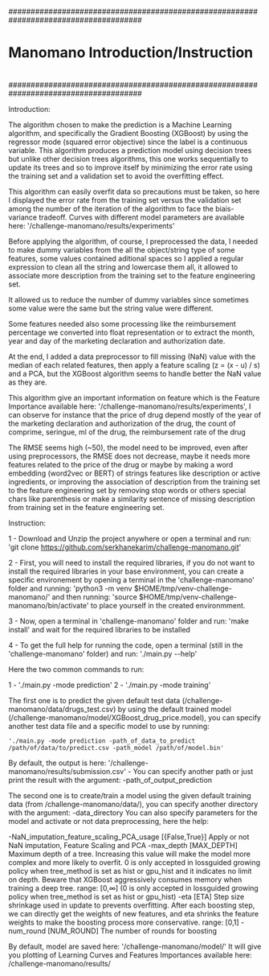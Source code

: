 ######################################################################################
#                                                                                    #
#                                                                                    #
#                       Manomano Introduction/Instruction                            #
#                                                                                    #
#                                                                                    #
######################################################################################


Introduction:

The algorithm chosen to make the prediction is a Machine Learning algorithm, and specifically the Gradient Boosting (XGBoost) by using the regressor mode (squared error objective) since the label is a continuous variable. This algorithm produces a prediction model using decision trees but unlike other decision trees algorithms, this one works sequentially to update its trees and so to improve itself by minimizing the error rate using the training set and a validation set to avoid the overfitting effect. 

This algorithm can easily overfit data so precautions must be taken, so here I displayed the error rate from the training set versus the validation set among the number of the iteration of the algorithm to face the biais-variance tradeoff. Curves with different model parameters are available here: '/challenge-manomano/results/experiments'

Before applying the algorithm, of course, I preprocessed the data, I needed to make dummy variables from the all the object/string type of some features, some values contained aditional spaces so I applied a regular expression to clean all the string and lowercase them all, it allowed to associate more description from the training set to the feature engineering set.

It allowed us to reduce the number of dummy variables since sometimes some value were the same but the string value were different.

Some features needed also some processing like the reimbursement percentage we converted into float representation or to extract the month, year and day of the marketing declaration and authorization date.

At the end, I added a data preprocessor to fill missing (NaN) value with the median of each related features, then apply a feature scaling (z = (x - u) / s) and a PCA, but the XGBoost algorithm seems to handle better the NaN value as they are.

This algorithm give an important information on feature which is the Feature Importance available here: '/challenge-manomano/results/experiments', I can observe for instance that the price of drug depend mostly of the year of the marketing declaration and authorization of the drug, the count of comprime, seringue, ml of the drug, the reimbursement rate of the drug

The RMSE seems high (~50), the model need to be improved, even after using preprocessors, the RMSE does not decrease, maybe it needs more features related to the price of the drug or maybe by making a word embedding (word2vec or BERT) of strings features like description or active ingredients, or improving the association of description from the training set to the feature engineering set by removing stop words or others special chars like parenthesis or make a similarity sentence of missing description from training set in the feature engineering set.



Instruction:

1 - Download and Unzip the project anywhere or open a terminal and run: 'git clone https://github.com/serkhanekarim/challenge-manomano.git'

2 - First, you will need to install the required libraries, if you do not want to install the required libraries in your base environment, you can create a specific environement by opening a terminal in the 'challenge-manomano' folder and running: 'python3 -m venv $HOME/tmp/venv-challenge-manomano/' and then running: 'source $HOME/tmp/venv-challenge-manomano/bin/activate' to place yourself in the created environmment.

3 - Now, open a terminal in 'challenge-manomano' folder and run: 'make install' and wait for the required libraries to be installed

4 - To get the full help for running the code, open a terminal (still in the 'challenge-manomano' folder) and run: './main.py --help'



Here the two common commands to run:

   1 -	'./main.py -mode prediction'
   2 -	'./main.py -mode training'

The first one is to predict the given default test data (/challenge-manomano/data/drugs_test.csv) by using the default trained model (/challenge-manomano/model/XGBoost_drug_price.model), you can specify another test data file and a specific model to use by running:

	'./main.py -mode prediction -path_of_data_to_predict /path/of/data/to/predict.csv -path_model /path/of/model.bin'
	
By default, the output is here: '/challenge-manomano/results/submission.csv' - You can specify another path or just print the result with the argument: -path_of_output_prediction
	
	
The second one is to create/train a model using the given default training data (from /challenge-manomano/data/), you can specify another directory with the argument: -data_directory
You can also specify parameters for the model and activate or not data preprocessing, here the help:

  -NaN_imputation_feature_scaling_PCA_usage [{False,True}]
                        Apply or not NaN imputation, Feature Scaling and PCA
  -max_depth [MAX_DEPTH]
                        Maximum depth of a tree. Increasing this value will make the model more complex and more
                        likely to overfit. 0 is only accepted in lossguided growing policy when tree_method is set as
                        hist or gpu_hist and it indicates no limit on depth. Beware that XGBoost aggressively consumes
                        memory when training a deep tree. range: [0,∞] (0 is only accepted in lossguided growing
                        policy when tree_method is set as hist or gpu_hist)
  -eta [ETA]            Step size shrinkage used in update to prevents overfitting. After each boosting step, we can
                        directly get the weights of new features, and eta shrinks the feature weights to make the
                        boosting process more conservative. range: [0,1]
  -num_round [NUM_ROUND]
                        The number of rounds for boosting


By default, model are saved here: '/challenge-manomano/model/'
It will give you plotting of Learning Curves and Features Importances available here: /challenge-manomano/results/


